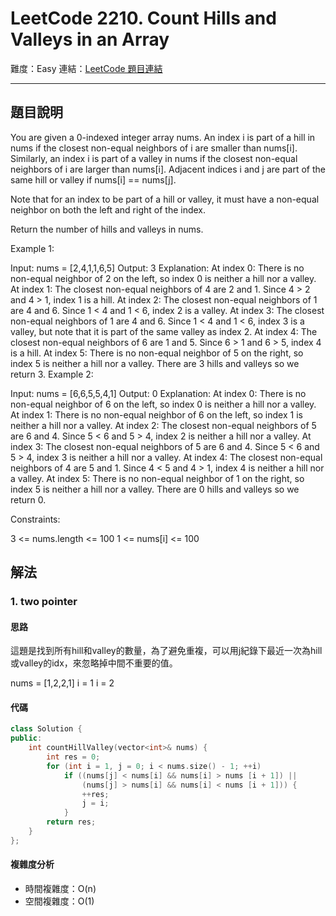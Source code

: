 # LeetCode 2210. Count Hills and Valleys in an Array

難度：Easy
連結：[LeetCode 題目連結](https://leetcode.com/problems/count-hills-and-valleys-in-an-array/description/)

---

## 題目說明
    
You are given a 0-indexed integer array nums. An index i is part of a hill in nums if the closest non-equal neighbors of i are smaller than nums[i]. Similarly, an index i is part of a valley in nums if the closest non-equal neighbors of i are larger than nums[i]. Adjacent indices i and j are part of the same hill or valley if nums[i] == nums[j].

Note that for an index to be part of a hill or valley, it must have a non-equal neighbor on both the left and right of the index.

Return the number of hills and valleys in nums.

 

Example 1:

Input: nums = [2,4,1,1,6,5]
Output: 3
Explanation:
At index 0: There is no non-equal neighbor of 2 on the left, so index 0 is neither a hill nor a valley.
At index 1: The closest non-equal neighbors of 4 are 2 and 1. Since 4 > 2 and 4 > 1, index 1 is a hill. 
At index 2: The closest non-equal neighbors of 1 are 4 and 6. Since 1 < 4 and 1 < 6, index 2 is a valley.
At index 3: The closest non-equal neighbors of 1 are 4 and 6. Since 1 < 4 and 1 < 6, index 3 is a valley, but note that it is part of the same valley as index 2.
At index 4: The closest non-equal neighbors of 6 are 1 and 5. Since 6 > 1 and 6 > 5, index 4 is a hill.
At index 5: There is no non-equal neighbor of 5 on the right, so index 5 is neither a hill nor a valley. 
There are 3 hills and valleys so we return 3.
Example 2:

Input: nums = [6,6,5,5,4,1]
Output: 0
Explanation:
At index 0: There is no non-equal neighbor of 6 on the left, so index 0 is neither a hill nor a valley.
At index 1: There is no non-equal neighbor of 6 on the left, so index 1 is neither a hill nor a valley.
At index 2: The closest non-equal neighbors of 5 are 6 and 4. Since 5 < 6 and 5 > 4, index 2 is neither a hill nor a valley.
At index 3: The closest non-equal neighbors of 5 are 6 and 4. Since 5 < 6 and 5 > 4, index 3 is neither a hill nor a valley.
At index 4: The closest non-equal neighbors of 4 are 5 and 1. Since 4 < 5 and 4 > 1, index 4 is neither a hill nor a valley.
At index 5: There is no non-equal neighbor of 1 on the right, so index 5 is neither a hill nor a valley.
There are 0 hills and valleys so we return 0.
 

Constraints:

3 <= nums.length <= 100
1 <= nums[i] <= 100

## 解法
### 1. two pointer
#### 思路

這題是找到所有hill和valley的數量，為了避免重複，可以用j紀錄下最近一次為hill或valley的idx，來忽略掉中間不重要的值。

nums = [1,2,2,1]
i = 1
i = 2

#### 代碼
```c++
class Solution {
public:
    int countHillValley(vector<int>& nums) {
        int res = 0;
        for (int i = 1, j = 0; i < nums.size() - 1; ++i)
            if ((nums[j] < nums[i] && nums[i] > nums [i + 1]) || 
                (nums[j] > nums[i] && nums[i] < nums [i + 1])) {
                ++res;
                j = i;
            }            
        return res;
    }
};
```

#### 複雜度分析

- 時間複雜度：O(n)
- 空間複雜度：O(1)
